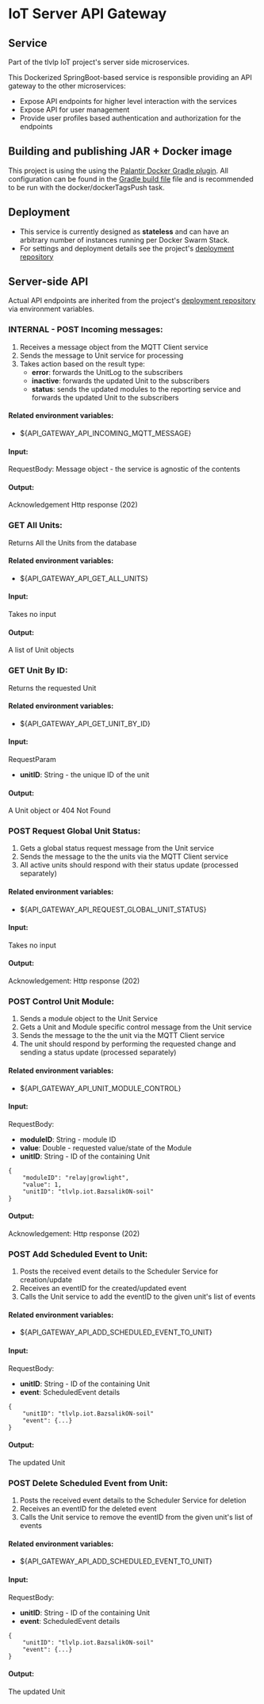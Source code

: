 # IoT Server API Gateway

## Service
Part of the tlvlp IoT project's server side microservices.

This Dockerized SpringBoot-based service is responsible providing an API gateway to the other microservices:
- Expose API endpoints for higher level interaction with the services
- Expose API for user management
- Provide user profiles based authentication and authorization for the endpoints

## Building and publishing JAR + Docker image
This project is using the using the [Palantir Docker Gradle plugin](https://github.com/palantir/gradle-docker).
All configuration can be found in the [Gradle build file](build.gradle) file 
and is recommended to be run with the docker/dockerTagsPush task.

## Deployment
- This service is currently designed as **stateless** and can have an arbitrary number of instances running per Docker Swarm Stack.
- For settings and deployment details see the project's [deployment repository](https://gitlab.com/tlvlp/iot.server.deployment)

## Server-side API
Actual API endpoints are inherited from the project's [deployment repository](https://gitlab.com/tlvlp/iot.server.deployment) via environment variables.


### INTERNAL - POST Incoming messages:

1. Receives a message object from the MQTT Client service
2. Sends the message to Unit service for processing
3. Takes action based on the result type:
    - **error**: forwards the UnitLog to the subscribers
    - **inactive**: forwards the updated Unit to the subscribers
    - **status**: sends the updated modules to the reporting service and forwards the updated Unit to the subscribers 


#### Related environment variables:
- ${API_GATEWAY_API_INCOMING_MQTT_MESSAGE}

#### Input:
RequestBody: Message object - the service is agnostic of the contents

#### Output:
Acknowledgement Http response (202)


### GET All Units:

Returns All the Units from the database

#### Related environment variables:
- ${API_GATEWAY_API_GET_ALL_UNITS}

#### Input:
Takes no input

#### Output:
A list of Unit objects

### GET Unit By ID:

Returns the requested Unit

#### Related environment variables:
- ${API_GATEWAY_API_GET_UNIT_BY_ID}

#### Input:
RequestParam
- **unitID**: String - the unique ID of the unit

#### Output:
A Unit object or 404 Not Found


### POST Request Global Unit Status:

1. Gets a global status request message from the Unit service
2. Sends the message to the the units via the MQTT Client service
3. All active units should respond with their status update (processed separately)

#### Related environment variables:
- ${API_GATEWAY_API_REQUEST_GLOBAL_UNIT_STATUS}

#### Input:
Takes no input

#### Output:
Acknowledgement: Http response (202)


### POST Control Unit Module:

1. Sends a module object to the Unit Service
2. Gets a Unit and Module specific control message from the Unit service
3. Sends the message to the the unit via the MQTT Client service
4. The unit should respond by performing the requested change and sending a status update (processed separately)

#### Related environment variables:
- ${API_GATEWAY_API_UNIT_MODULE_CONTROL}

#### Input:
RequestBody:
- **moduleID**: String - module ID
- **value**: Double - requested value/state of the Module
- **unitID**: String - ID of the containing Unit

```
{
    "moduleID": "relay|growlight",
    "value": 1,
    "unitID": "tlvlp.iot.BazsalikON-soil"
}

```

#### Output:
Acknowledgement: Http response (202)



### POST Add Scheduled Event to Unit:

1. Posts the received event details to the Scheduler Service for creation/update
2. Receives an eventID for the created/updated event
3. Calls the Unit service to add the eventID to the given unit's list of events

#### Related environment variables:
- ${API_GATEWAY_API_ADD_SCHEDULED_EVENT_TO_UNIT}

#### Input:
RequestBody:
- **unitID**: String - ID of the containing Unit
- **event**: ScheduledEvent details

```
{
    "unitID": "tlvlp.iot.BazsalikON-soil"
    "event": {...}
}

```
#### Output:
The updated Unit



### POST Delete Scheduled Event from Unit:

1. Posts the received event details to the Scheduler Service for deletion
2. Receives an eventID for the deleted event
3. Calls the Unit service to remove the eventID from the given unit's list of events

#### Related environment variables:
- ${API_GATEWAY_API_ADD_SCHEDULED_EVENT_TO_UNIT}

#### Input:
RequestBody:
- **unitID**: String - ID of the containing Unit
- **event**: ScheduledEvent details

```
{
    "unitID": "tlvlp.iot.BazsalikON-soil"
    "event": {...}
}

```

#### Output:
The updated Unit



